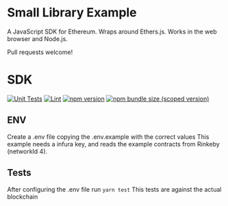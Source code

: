 # Small Library Example

A JavaScript SDK for Ethereum. Wraps around Ethers.js. Works in the web browser and Node.js.

Pull requests welcome!

# SDK

[![Unit Tests](https://github.com/mariano-aguero/sdk-library-boilerplate/workflows/Unit%20Tests/badge.svg)](https://github.com/mariano-aguero/sdk-library-boilerplate/actions?query=workflow%3A%22Unit+Tests%22)
[![Lint](https://github.com/mariano-aguero/sdk-library-boilerplate/workflows/Lint/badge.svg)](https://github.com/mariano-aguero/sdk-library-boilerplate/actions?query=workflow%3ALint)
[![npm version](https://img.shields.io/npm/v/sdk-library-boilerplate/latest.svg)](https://www.npmjs.com/package/sdk-library-boilerplate/v/latest)
[![npm bundle size (scoped version)](https://img.shields.io/bundlephobia/minzip/sdk-library-boilerplate/latest.svg)](https://bundlephobia.com/result?p=sdk-library-boilerplate@latest)


## ENV
Create a .env file copying the .env.example with the correct values
This example needs a infura key, and reads the example contracts from Rinkeby (networkId 4).

## Tests
After configuring the .env file run
`yarn test`
This tests are against the actual blockchain
